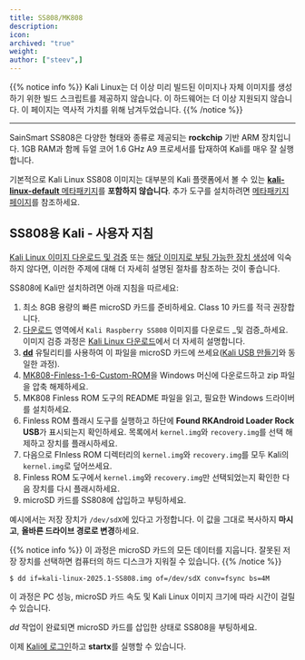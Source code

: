 ```yaml
---
title: SS808/MK808
description:
icon:
archived: "true"
weight:
author: ["steev",]
---
```


{{% notice info %}}
Kali Linux는 더 이상 미리 빌드된 이미지나 자체 이미지를 생성하기 위한 빌드 스크립트를 제공하지 않습니다.
이 하드웨어는 더 이상 지원되지 않습니다.
이 페이지는 역사적 가치를 위해 남겨두었습니다.
{{% /notice %}}

- - -

<!-- @g0tmi1k: How does MK808 come into it -->
SainSmart SS808은 다양한 형태와 종류로 제공되는 **rockchip** 기반 ARM 장치입니다. 1GB RAM과 함께 듀얼 코어 1.6 GHz A9 프로세서를 탑재하여 Kali를 매우 잘 실행합니다.

기본적으로 Kali Linux SS808 이미지는 대부분의 Kali 플랫폼에서 볼 수 있는 [**kali-linux-default** 메타패키지](/docs/general-use/metapackages/)를 **포함하지 않습니다**. 추가 도구를 설치하려면 [메타패키지 페이지](/docs/general-use/metapackages/)를 참조하세요.

## SS808용 Kali - 사용자 지침

[Kali Linux 이미지 다운로드 및 검증](/docs/introduction/download-official-kali-linux-images/) 또는 [해당 이미지로 부팅 가능한 장치 생성](/docs/usb/live-usb-install-with-windows/)에 익숙하지 않다면, 이러한 주제에 대해 더 자세히 설명된 절차를 참조하는 것이 좋습니다.

SS808에 Kali만 설치하려면 아래 지침을 따르세요:

1. 최소 8GB 용량의 빠른 microSD 카드를 준비하세요. Class 10 카드를 적극 권장합니다.
2. [다운로드](/get-kali/) 영역에서 `Kali Raspberry SS808` 이미지를 다운로드 _및 검증_하세요. 이미지 검증 과정은 [Kali Linux 다운로드](/docs/introduction/download-official-kali-linux-images/)에서 더 자세히 설명합니다.
3. **[dd](https://manpages.debian.org/testing/coreutils/dd.1.en.html)** 유틸리티를 사용하여 이 파일을 microSD 카드에 쓰세요([Kali USB 만들기](/docs/usb/live-usb-install-with-windows/)와 동일한 과정).
4. [MK808-Finless-1-6-Custom-ROM](https://forum.freaktab.com/?3207-NEW-MK808-Finless-1-6-Custom-ROM)을 Windows 머신에 다운로드하고 zip 파일을 압축 해제하세요.
5. MK808 Finless ROM 도구의 README 파일을 읽고, 필요한 Windows 드라이버를 설치하세요.
6. Finless ROM 플래시 도구를 실행하고 하단에 **Found RKAndroid Loader Rock USB**가 표시되는지 확인하세요. 목록에서 `kernel.img`와 `recovery.img`를 선택 해제하고 장치를 플래시하세요.
7. 다음으로 FInless ROM 디렉터리의 `kernel.img`와 `recovery.img`를 모두 Kali의 `kernel.img`로 덮어쓰세요.
8. Finless ROM 도구에서 `kernel.img`와 `recovery.img`만 선택되었는지 확인한 다음 장치를 다시 플래시하세요.
9. microSD 카드를 SS808에 삽입하고 부팅하세요.

예시에서는 저장 장치가 `/dev/sdX`에 있다고 가정합니다. 이 값을 그대로 복사하지 **마시고**, **올바른 드라이브 경로로 변경**하세요.

{{% notice info %}}
이 과정은 microSD 카드의 모든 데이터를 지웁니다. 잘못된 저장 장치를 선택하면 컴퓨터의 하드 디스크가 지워질 수 있습니다.
{{% /notice %}}

```console
$ dd if=kali-linux-2025.1-SS808.img of=/dev/sdX conv=fsync bs=4M
```

이 과정은 PC 성능, microSD 카드 속도 및 Kali Linux 이미지 크기에 따라 시간이 걸릴 수 있습니다.

_dd_ 작업이 완료되면 microSD 카드를 삽입한 상태로 SS808을 부팅하세요.

이제 [Kali에 로그인](/docs/introduction/default-credentials/)하고 **startx**를 실행할 수 있습니다.
